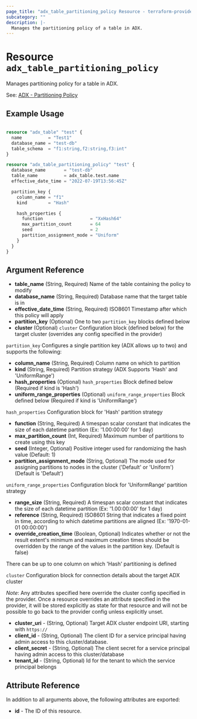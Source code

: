 ```yaml
---
page_title: "adx_table_partitioning_policy Resource - terraform-provider-adx"
subcategory: ""
description: |-
  Manages the partitioning policy of a table in ADX.
---
```


# Resource `adx_table_partitioning_policy`

Manages partitioning policy for a table in ADX.

See: [ADX - Partitioning Policy](https://docs.microsoft.com/en-us/azure/data-explorer/kusto/management/partitioningpolicy)

## Example Usage

```terraform

resource "adx_table" "test" {
  name          = "Test1"
  database_name = "test-db"
  table_schema  = "f1:string,f2:string,f3:int"
}

resource "adx_table_partitioning_policy" "test" {
  database_name       = "test-db"
  table_name          = adx_table.test.name
  effective_date_time = "2022-07-19T13:56:45Z"

  partition_key {
    column_name = "f1"
    kind        = "Hash"

    hash_properties {
      function                  = "XxHash64"
      max_partition_count       = 64
      seed                      = 2
      partition_assignment_mode = "Uniform"
    }
  }
}

```

## Argument Reference

- **table_name** (String, Required) Name of the table containing the policy to modify
- **database_name** (String, Required) Database name that the target table is in
- **effective_date_time** (String, Required) ISO8601 Timestamp after which this policy will apply
- **partition_key** (Optional) One to two `partition_key` blocks defined below
- **cluster** (Optional) `cluster` Configuration block (defined below) for the target cluster (overrides any config specified in the provider)

`partition_key` Configures a single partition key (ADX allows up to two) and supports the following:

- **column_name** (String, Required) Column name on which to partition
- **kind** (String, Required) Partition strategy (ADX Supports 'Hash' and 'UniformRange')
- **hash_properties** (Optional) `hash_properties` Block defined below (Required if kind is 'Hash')
- **uniform_range_properties** (Optional) `uniform_range_properties` Block defined below (Required if kind is 'UniformRange')

`hash_properties` Configuration block for 'Hash' partition strategy

- **function** (String, Required) A timespan scalar constant that indicates the size of each datetime partition (Ex: '1.00:00:00' for 1 day)
- **max_partition_count** (Int, Required) Maximum number of partitions to create using this key
- **seed** (Integer, Optional) Positive integer used for randomizing the hash value (Default: 1)
- **partition_assignment_mode** (String, Optional) The mode used for assigning partitions to nodes in the cluster ('Default' or 'Uniform') (Default is 'Default')

`uniform_range_properties` Configuration block for 'UniformRange' partition strategy

- **range_size** (String, Required) A timespan scalar constant that indicates the size of each datetime partition (Ex: '1.00:00:00' for 1 day)
- **reference** (String, Required) ISO8601 String that indicates a fixed point in time, according to which datetime partitions are aligned (Ex: '1970-01-01 00:00:00')
- **override_creation_time** (Boolean, Optional) Indicates whether or not the result extent's minimum and maximum creation times should be overridden by the range of the values in the partition key. (Default is false)

There can be up to one column on which 'Hash' partitioning is defined

`cluster` Configuration block for connection details about the target ADX cluster 

*Note*: Any attributes specified here override the cluster config specified in the provider. Once a resource overrides an attribute specified in the provider, it will be stored explicitly as state for that resource and will not be possible to go back to the provider config unless explicitly unset.

- **cluster_uri** - (String, Optional) Target ADX cluster endpoint URI, starting with `https://`
- **client_id** - (String, Optional) The client ID for a service principal having admin access to this cluster/database.
- **client_secret** - (String, Optional) The client secret for a service principal having admin access to this cluster/database
- **tenant_id** - (String, Optional) Id for the tenant to which the service principal belongs

## Attribute Reference

In addition to all arguments above, the following attributes are exported:

- **id** - The ID of this resource.
